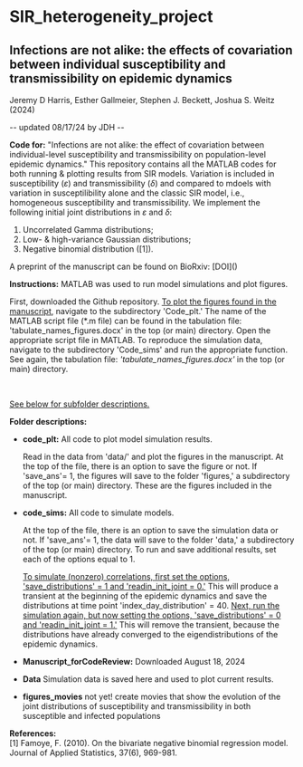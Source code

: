 # SIR_heterogeneity_project
## Infections are not alike: the effects of covariation between individual susceptibility and transmissibility on epidemic dynamics
Jeremy D Harris, Esther Gallmeier, Stephen J. Beckett, Joshua S. Weitz (2024)

 -- updated 08/17/24 by JDH --

**Code for:** "Infections are not alike: the effect of covariation between individual-level susceptibility and transmissibility on population-level epidemic dynamics." This repository contains all the MATLAB codes for both running & plotting results from SIR models. Variation is included in susceptibility ($\varepsilon$) and transmissibility ($\delta$) and compared to mdoels with variation in susceptilibility alone and the classic SIR model, i.e., homogeneous susceptibility and transmissibility. We implement the following initial joint distributions in $\varepsilon$ and $\delta$: <br>
<ol>
<li> Uncorrelated Gamma distributions;  </li> 
<li>  Low- & high-variance Gaussian distributions;  </li> 
<li>  Negative binomial distribution ([1]).  </li>
</ol>
A preprint of the manuscript can be found on BioRxiv: [DOI]()

**Instructions:**
MATLAB was used to run model simulations and plot figures. <br>

  <p>First, downloaded the Github repository. <u>To plot the figures found in the manuscript</u>, navigate to the subdirectory 'Code_plt.' The name of the MATLAB script file (*.m file)  can be found in the tabulation file: 'tabulate_names_figures.docx' in the top (or main) directory. Open the appropriate script file in MATLAB. To reproduce the simulation data, navigate to the subdirectory 'Code_sims' and run the appropriate function. See again, the tabulation file: <em>'tabulate_names_figures.docx'</em> in the top (or main) directory.</p> <br>

<u>See below for subfolder descriptions.</u>

**Folder descriptions:** <br>

- **code_plt:** All code to plot model simulation results. <br>

  <p>Read in the data from 'data/' and plot the figures in the manuscript. At the top of the file, there is an option to save the figure or not. If 'save_ans'= 1, the figures will save to the folder 'figures,' a subdirectory of the top (or main) directory. These are the figures included in the manuscript.</p>


- **code_sims:** All code to simulate models. <br>

  <p> At the top of the file, there is an option to save the simulation data or not. If 'save_ans'= 1, the data will save to the folder 'data,' a subdirectory of the top (or main) directory. To run and save additional results, set each of the options equal to 1. <br> 

  <u>To simulate (nonzero) correlations, first set the options, 'save_distributions' = 1 and 'readin_init_joint = 0.'</u> This will produce a transient at the beginning of the epidemic dynamics and save the distributions at time point 'index_day_distribution' = 40. <u>Next, run the simulation again, but now setting the options, 'save_distributions' = 0 and 'readin_init_joint = 1.'</u> This will remove the transient, because the distributions have already converged to the eigendistributions of the epidemic dynamics.</p>

- **Manuscript_forCodeReview:** Downloaded August 18, 2024


- **Data** Simulation data is saved here and used to plot current results. <br>


- **figures_movies** not yet! create movies that show the evolution of the joint distributions of susceptibility and transmissibility in both susceptible and infected populations


**References:** <br>
[1]  Famoye, F. (2010). On the bivariate negative binomial regression model. Journal of Applied Statistics, 37(6), 969-981. <br><br>


